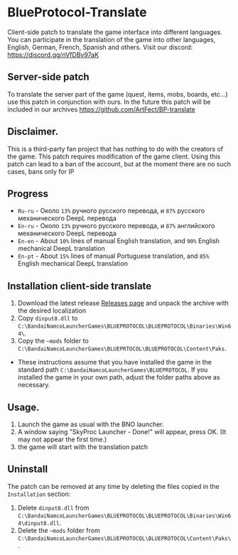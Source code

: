 # BlueProtocol-Translate
Client-side patch to translate the game interface into different languages.
You can participate in the translation of the game into other languages, English, German, French, Spanish and others. Visit our discord: https://discord.gg/nVfDBy97aK

## Server-side patch
To translate the server part of the game (quest, items, mobs, boards, etc...) use this patch in conjunction with ours. In the future this patch will be included in our archives
https://github.com/ArtFect/BP-translate

## Disclaimer.
This is a third-party fan project that has nothing to do with the creators of the game.
This patch requires modification of the game client.
Using this patch can lead to a ban of the account, but at the moment there are no such cases, bans only for IP 

## Progress
* `Ru-ru` - Около `13%` ручного русского перевода, и `87%` русского механического DeepL перевода
* `En-ru` - Около `13%` ручного русского перевода, и `87%` английского механического DeepL перевода
* `En-en` - About `10%` lines of manual English translation, and `90%` English mechanical DeepL translation
* `En-pt` - About `15%` lines of manual Portuguese translation, and `85%` English mechanical DeepL translation

## Installation client-side translate
1. Download the latest release [Releases page]([https://github.com/digitalstars/BlueProtocol-Translate/releases]) and unpack the archive with the desired localization
2. Copy `dinput8.dll` to `C:\BandaiNamcoLauncherGames\BLUEPROTOCOL\BLUEPROTOCOL\Binaries\Win64\`.
3. Copy the `~mods` folder to `C:\BandaiNamcoLauncherGames\BLUEPRTOCOL\BLUEPROTOCOL\Content\Paks`.

* These instructions assume that you have installed the game in the standard path `C:\BandaiNamcoLauncherGames\BLUEPROTOCOL`. If you installed the game in your own path, adjust the folder paths above as necessary.

## Usage.
1. Launch the game as usual with the BNO launcher.
2. A window saying "SkyProc Launcher - Done!" will appear, press OK. (It may not appear the first time.)
3. the game will start with the translation patch

## Uninstall
The patch can be removed at any time by deleting the files copied in the `Installation` section:
1. Delete `dinput8.dll` from `C:\BandaiNamcoLauncherGames\BLUEPROTOCOL\BLUEPROTOCOL\Binaries\Win64\dinput8.dll`.
2. Delete the `~mods` folder from `C:\BandaiNamcoLauncherGames\BLUEPROTOCOL\BLUEPROTOCOL\Content\Paks\`.